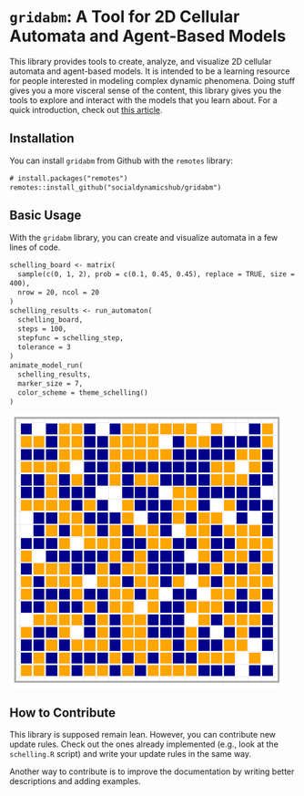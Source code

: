 # `gridabm`: A Tool for 2D Cellular Automata and Agent-Based Models

This library provides tools to create, analyze, and visualize 2D cellular automata and agent-based models.
It is intended to be a learning resource for people interested in modeling complex dynamic phenomena.
Doing stuff gives you a more visceral sense of the content, this library gives you the tools to explore and interact with the models that you learn about.
For a quick introduction, check out [this article](https://socialdynamicshub.github.io/gridabm/).

## Installation

You can install `gridabm` from Github with the `remotes` library:

```
# install.packages("remotes")
remotes::install_github("socialdynamicshub/gridabm")
```

## Basic Usage

With the `gridabm` library, you can create and visualize automata in a few lines of code.

```
schelling_board <- matrix(
  sample(c(0, 1, 2), prob = c(0.1, 0.45, 0.45), replace = TRUE, size = 400),
  nrow = 20, ncol = 20
)
schelling_results <- run_automaton(
  schelling_board,
  steps = 100,
  stepfunc = schelling_step,
  tolerance = 3
)
animate_model_run(
  schelling_results,
  marker_size = 7,
  color_scheme = theme_schelling()
)
```

![example automaton](media/example-output.gif)


## How to Contribute

This library is supposed remain lean.
However, you can contribute new update rules.
Check out the ones already implemented (e.g., look at the `schelling.R` script) and write your update rules in the same way.

Another way to contribute is to improve the documentation by writing better descriptions and adding examples.
